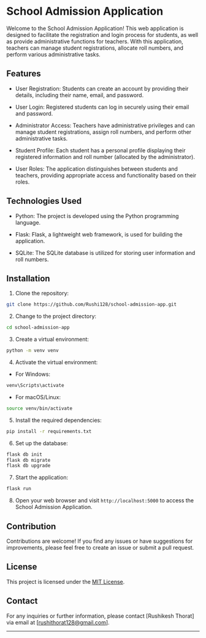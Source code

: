 
# School Admission Application

Welcome to the School Admission Application! This web application is designed to facilitate the registration and login process for students, as well as provide administrative functions for teachers. With this application, teachers can manage student registrations, allocate roll numbers, and perform various administrative tasks.

## Features

- User Registration: Students can create an account by providing their details, including their name, email, and password.

- User Login: Registered students can log in securely using their email and password.

- Administrator Access: Teachers have administrative privileges and can manage student registrations, assign roll numbers, and perform other administrative tasks.

- Student Profile: Each student has a personal profile displaying their registered information and roll number (allocated by the administrator).

- User Roles: The application distinguishes between students and teachers, providing appropriate access and functionality based on their roles.

## Technologies Used

- Python: The project is developed using the Python programming language.

- Flask: Flask, a lightweight web framework, is used for building the application.

- SQLite: The SQLite database is utilized for storing user information and roll numbers.

## Installation

1. Clone the repository:

```bash
git clone https://github.com/Rushi128/school-admission-app.git
```

2. Change to the project directory:

```bash
cd school-admission-app
```

3. Create a virtual environment:

```bash
python -m venv venv
```

4. Activate the virtual environment:

- For Windows:

```bash
venv\Scripts\activate
```

- For macOS/Linux:

```bash
source venv/bin/activate
```

5. Install the required dependencies:

```bash
pip install -r requirements.txt
```

6. Set up the database:

```bash
flask db init
flask db migrate
flask db upgrade
```

7. Start the application:

```bash
flask run
```

8. Open your web browser and visit `http://localhost:5000` to access the School Admission Application.

## Contribution

Contributions are welcome! If you find any issues or have suggestions for improvements, please feel free to create an issue or submit a pull request.

## License

This project is licensed under the [MIT License](https://opensource.org/licenses/MIT).

## Contact

For any inquiries or further information, please contact [Rushikesh Thorat] via email at [rushithorat128@gmail.com].

---
